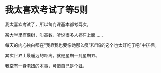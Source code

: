# 我太喜欢考试了等5则

我太喜欢考试了，所以每门课基本都考两次。

某大学里有棵树，叫高数，听说很多人挂在上面……

每天的内心独白都在“我靠我也要像她那么瘦”和“妈的这个也太好吃了吧”中徘徊。

其实世界上最遥远的距离，就是星期一到星期五。

我空有一身泡妞的本事，可惜自己是个妞。
